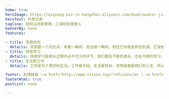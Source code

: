 ```yaml
---
home: true
heroImage: https://qiqiang.oss-cn-hangzhou.aliyuncs.com/muan/avatar-jianchun.jpg
heroText: 作草分茶
tagline: 轻拭沾衣新寒雨，江湖何处是故人
bannerBg: none
features:

- title: 灵感的光
  details: 灵感是一个闪光点，来是一瞬间，走也是一瞬间，抓住它你就会抓住机遇，它会给你带来快乐的。
- title: 持续学习
  details: 持续学习是成长过程中必不可少的环节，我们都在不断的成长，也在不断的学习，所以加油吧少年。
- title: 生活和工作
  details: 工作是为了更好的生活。工作是手段，生活是目标，但两者都是我们的人生，所以我们需要享受这样的人生。

footer: 友情链接：<a href="http://www.vlsion.top/">Vlsion</a> | <a href="https://www.elmerlxy.com/">Elmer</a>
footerHtml: true
postList: none

---
```

